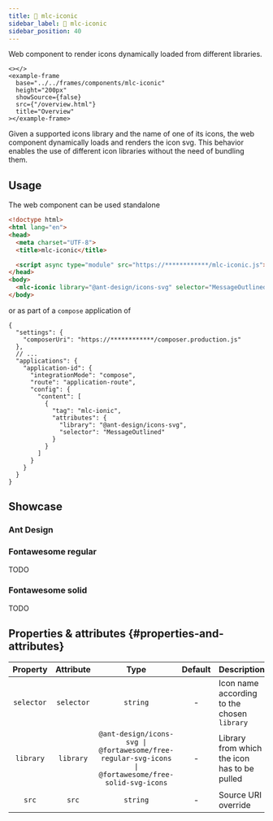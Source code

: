 ```yaml
---
title: 🔧 mlc-iconic
sidebar_label: 🔧 mlc-iconic
sidebar_position: 40
---
```


Web component to render icons dynamically loaded from different libraries.

```mdx-code-block
<></>
<example-frame
  base="../../frames/components/mlc-iconic"
  height="200px"
  showSource={false}
  src={"/overview.html"}
  title="Overview"
></example-frame>
```

Given a supported icons library and the name of one of its icons, the web component dynamically loads and renders 
the icon svg. This behavior enables the use of different icon libraries without the need of bundling them.

## Usage

The web component can be used standalone

```html
<!doctype html>
<html lang="en">
<head>
  <meta charset="UTF-8">
  <title>mlc-iconic</title>

  <script async type="module" src="https://************/mlc-iconic.js"></script>
</head>
<body>
  <mlc-iconic library="@ant-design/icons-svg" selector="MessageOutlined"></mlc-iconic>
</body>
```

or as part of a `compose` application of <micro-lc></micro-lc>

```json5 title=micro-lc.config.json
{
  "settings": {
    "composerUri": "https://************/composer.production.js"
  },
  // ...
  "applications": {
    "application-id": {
      "integrationMode": "compose",
      "route": "application-route",
      "config": {
        "content": [
          {
            "tag": "mlc-ionic",
            "attributes": {
              "library": "@ant-design/icons-svg",
              "selector": "MessageOutlined"
            }
          }
        ]
      }
    }
  }
}
```

## Showcase

### Ant Design

### Fontawesome regular

TODO

### Fontawesome solid

TODO

## Properties & attributes {#properties-and-attributes}

|  Property  | Attribute  |                                                          Type                                                          | Default | Description                                  |
|:----------:|:----------:|:----------------------------------------------------------------------------------------------------------------------:|:-------:|----------------------------------------------|
| `selector` | `selector` |                                                  <code>string</code>                                                   |    -    | Icon name according to the chosen `library`  |
| `library`  | `library`  | <code>@ant-design/icons-svg &#124; @fortawesome/free-regular-svg-icons &#124; @fortawesome/free-solid-svg-icons</code> |    -    | Library from which the icon has to be pulled |
|   `src`    |   `src`    |                                                  <code>string</code>                                                   |    -    | Source URI override                          |
